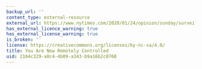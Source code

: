 ```yaml
---
backup_url: ''
content_type: external-resource
external_url: https://www.nytimes.com/2020/01/24/opinion/sunday/surveillance-capitalism.html
has_external_licence_warning: true
has_external_license_warning: true
is_broken: ''
license: https://creativecommons.org/licenses/by-nc-sa/4.0/
title: You Are Now Remotely Controlled
uid: 2164c329-a0c4-4b09-a343-b9a16b2c0768
---
```

